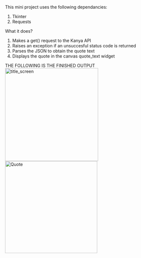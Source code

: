 This mini project uses the following dependancies:
 1. Tkinter
 2. Requests

What it does?
 1. Makes a get() request to the Kanya API
 2. Raises an exception if an unsuccesful status code is returned
 3. Parses the JSON to obtain the quote text
 4. Displays the quote in the canvas quote_text widget
 
THE FOLLOWING IS THE FINISHED OUTPUT
<img width="305" alt="title_screen" src="https://user-images.githubusercontent.com/85820700/151168898-3cac8f3e-16b1-4d74-920f-7861be5b4db7.png">
<img width="302" alt="Quote" src="https://user-images.githubusercontent.com/85820700/151168702-21369023-4719-4eca-8f05-45fcde0865a0.png">
